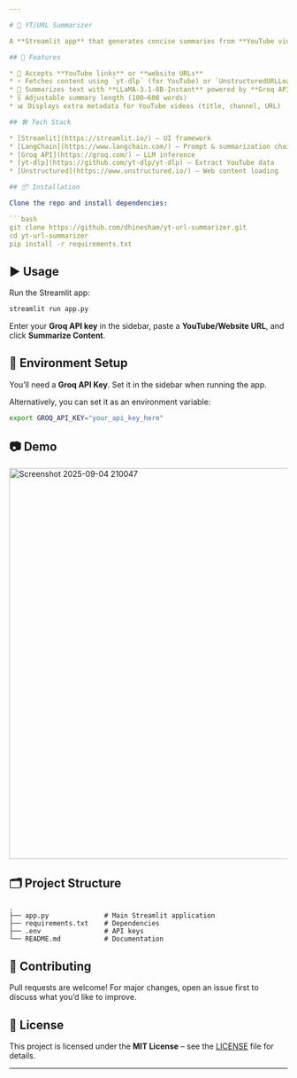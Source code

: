 ```yaml
---

# 📝 YT/URL Summarizer

A **Streamlit app** that generates concise summaries from **YouTube videos** and **websites** using the **Groq LLaMA-3.1-8B-Instant** model via the Groq API.

## 🚀 Features

* 🔗 Accepts **YouTube links** or **website URLs**
* ⚡ Fetches content using `yt-dlp` (for YouTube) or `UnstructuredURLLoader` (for websites)
* 🤖 Summarizes text with **LLaMA-3.1-8B-Instant** powered by **Groq API**
* 🎚 Adjustable summary length (100–600 words)
* 📊 Displays extra metadata for YouTube videos (title, channel, URL)

## 🛠️ Tech Stack

* [Streamlit](https://streamlit.io/) – UI framework
* [LangChain](https://www.langchain.com/) – Prompt & summarization chain
* [Groq API](https://groq.com/) – LLM inference
* [yt-dlp](https://github.com/yt-dlp/yt-dlp) – Extract YouTube data
* [Unstructured](https://www.unstructured.io/) – Web content loading

## 📦 Installation

Clone the repo and install dependencies:

```bash
git clone https://github.com/dhinesham/yt-url-summarizer.git
cd yt-url-summarizer
pip install -r requirements.txt
```

## ▶️ Usage

Run the Streamlit app:

```bash
streamlit run app.py
```

Enter your **Groq API key** in the sidebar, paste a **YouTube/Website URL**, and click **Summarize Content**.

## 🔑 Environment Setup

You’ll need a **Groq API Key**.
Set it in the sidebar when running the app.

Alternatively, you can set it as an environment variable:

```bash
export GROQ_API_KEY="your_api_key_here"
```

## 📷 Demo

<img width="1915" height="706" alt="Screenshot 2025-09-04 210047" src="https://github.com/user-attachments/assets/08a20c54-f62f-4b02-8a66-9469854acd8d" />


## 🗂 Project Structure

```
.
├── app.py              # Main Streamlit application
├── requirements.txt    # Dependencies
├── .env                # API keys
└── README.md           # Documentation
```

## 🤝 Contributing

Pull requests are welcome! For major changes, open an issue first to discuss what you’d like to improve.

## 📜 License

This project is licensed under the **MIT License** – see the [LICENSE](LICENSE) file for details.

---
```


